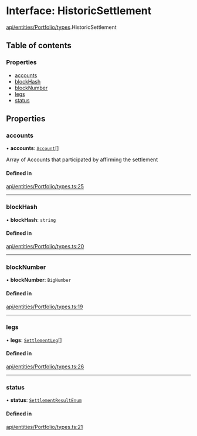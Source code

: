# Interface: HistoricSettlement

[api/entities/Portfolio/types](../wiki/api.entities.Portfolio.types).HistoricSettlement

## Table of contents

### Properties

- [accounts](../wiki/api.entities.Portfolio.types.HistoricSettlement#accounts)
- [blockHash](../wiki/api.entities.Portfolio.types.HistoricSettlement#blockhash)
- [blockNumber](../wiki/api.entities.Portfolio.types.HistoricSettlement#blocknumber)
- [legs](../wiki/api.entities.Portfolio.types.HistoricSettlement#legs)
- [status](../wiki/api.entities.Portfolio.types.HistoricSettlement#status)

## Properties

### accounts

• **accounts**: [`Account`](../wiki/api.entities.Account.Account)[]

Array of Accounts that participated by affirming the settlement

#### Defined in

[api/entities/Portfolio/types.ts:25](https://github.com/PolymeshAssociation/polymesh-sdk/blob/46129005/src/api/entities/Portfolio/types.ts#L25)

___

### blockHash

• **blockHash**: `string`

#### Defined in

[api/entities/Portfolio/types.ts:20](https://github.com/PolymeshAssociation/polymesh-sdk/blob/46129005/src/api/entities/Portfolio/types.ts#L20)

___

### blockNumber

• **blockNumber**: `BigNumber`

#### Defined in

[api/entities/Portfolio/types.ts:19](https://github.com/PolymeshAssociation/polymesh-sdk/blob/46129005/src/api/entities/Portfolio/types.ts#L19)

___

### legs

• **legs**: [`SettlementLeg`](../wiki/api.entities.Portfolio.types.SettlementLeg)[]

#### Defined in

[api/entities/Portfolio/types.ts:26](https://github.com/PolymeshAssociation/polymesh-sdk/blob/46129005/src/api/entities/Portfolio/types.ts#L26)

___

### status

• **status**: [`SettlementResultEnum`](../wiki/types.SettlementResultEnum)

#### Defined in

[api/entities/Portfolio/types.ts:21](https://github.com/PolymeshAssociation/polymesh-sdk/blob/46129005/src/api/entities/Portfolio/types.ts#L21)
